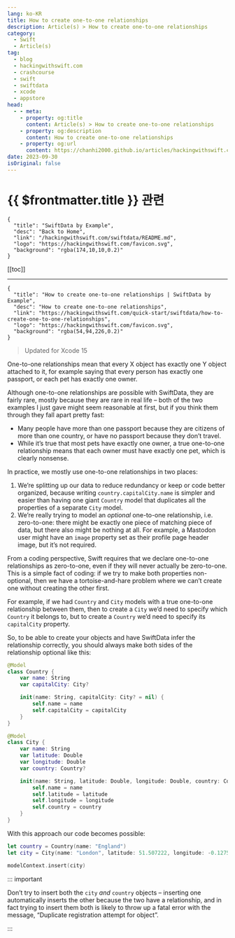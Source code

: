 ```yaml
---
lang: ko-KR
title: How to create one-to-one relationships
description: Article(s) > How to create one-to-one relationships
category:
  - Swift
  - Article(s)
tag: 
  - blog
  - hackingwithswift.com
  - crashcourse
  - swift
  - swiftdata
  - xcode
  - appstore
head:
  - - meta:
    - property: og:title
      content: Article(s) > How to create one-to-one relationships
    - property: og:description
      content: How to create one-to-one relationships
    - property: og:url
      content: https://chanhi2000.github.io/articles/hackingwithswift.com/swiftdata/how-to-create-one-to-one-relationships.html
date: 2023-09-30
isOriginal: false
---
```


# {{ $frontmatter.title }} 관련

```component VPCard
{
  "title": "SwiftData by Example",
  "desc": "Back to Home",
  "link": "/hackingwithswift.com/swiftdata/README.md",
  "logo": "https://hackingwithswift.com/favicon.svg",
  "background": "rgba(174,10,10,0.2)"
}
```

[[toc]]

---

```component VPCard
{
  "title": "How to create one-to-one relationships | SwiftData by Example",
  "desc": "How to create one-to-one relationships",
  "link": "https://hackingwithswift.com/quick-start/swiftdata/how-to-create-one-to-one-relationships", 
  "logo": "https://hackingwithswift.com/favicon.svg",
  "background": "rgba(54,94,226,0.2)"
}
```

> Updated for Xcode 15

One-to-one relationships mean that every X object has exactly one Y object attached to it, for example saying that every person has exactly one passport, or each pet has exactly one owner.

Although one-to-one relationships are possible with SwiftData, they are fairly rare, mostly because they are rare in real life – both of the two examples I just gave might seem reasonable at first, but if you think them through they fall apart pretty fast: 

- Many people have more than one passport because they are citizens of more than one country, or have no passport because they don’t travel. 
- While it’s true that most pets have exactly one owner, a true one-to-one relationship means that each owner must have exactly one pet, which is clearly nonsense.

In practice, we mostly use one-to-one relationships in two places:

1. We’re splitting up our data to reduce redundancy or keep or code better organized, because writing `country.capitalCity.name` is simpler and easier than having one giant `Country` model that duplicates all the properties of a separate `City` model.
2. We’re really trying to model an *optional* one-to-one relationship, i.e. zero-to-one: there might be exactly one piece of matching piece of data, but there also might be nothing at all. For example, a Mastodon user might have an `image` property set as their profile page header image, but it’s not required.

From a coding perspective, Swift requires that we declare one-to-one relationships as zero-to-one, even if they will never actually be zero-to-one. This is a simple fact of coding: if we try to make both properties non-optional, then we have a tortoise-and-hare problem where we can’t create one without creating the other first.

For example, if we had `Country` and `City` models with a true one-to-one relationship between them, then to create a `City` we’d need to specify which `Country` it belongs to, but to create a `Country` we’d need to specify its `capitalCity` property.

So, to be able to create your objects and have SwiftData infer the relationship correctly, you should always make both sides of the relationship optional like this:

```swift
@Model
class Country {
    var name: String
    var capitalCity: City?

    init(name: String, capitalCity: City? = nil) {
        self.name = name
        self.capitalCity = capitalCity
    }
}

@Model
class City {
    var name: String
    var latitude: Double
    var longitude: Double
    var country: Country?

    init(name: String, latitude: Double, longitude: Double, country: Country? = nil) {
        self.name = name
        self.latitude = latitude
        self.longitude = longitude
        self.country = country
    }
}
```

With this approach our code becomes possible:

```swift
let country = Country(name: "England")
let city = City(name: "London", latitude: 51.507222, longitude: -0.1275, country: country)

modelContext.insert(city)
```

::: important

Don’t try to insert both the `city` *and* `country` objects – inserting one automatically inserts the other because the two have a relationship, and in fact trying to insert them both is likely to throw up a fatal error with the message, “Duplicate registration attempt for object”.

:::

